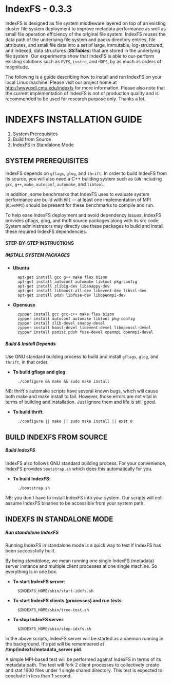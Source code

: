 IndexFS - 0.3.3
===============

IndexFS is designed as file system middleware layered on top of an
existing cluster file system deployment to improve metadata performance
as well as small file operation efficiency of the original file system.
IndexFS reuses the data path of the underlying file system and packs
directory entries, file attributes, and small file data into a set of
large, immutable, log-structured, and indexed, data structures
(**_SSTables_**) that are stored in the underlying file system. Our
experiments show that IndexFS is able to our-perform existing solutions
such as `PVFS`, `Lustre`, and `HDFS`, by as much as orders of magnitude.

The following is a guide describing how to install and run IndexFS on
your local Linux machine. Please visit our project home at
http://www.pdl.cmu.edu/indexfs for more information. Please also note that
the current implementation of IndexFS is not of production quality
and is recommended to be used for research purpose only. Thanks a lot.

INDEXFS INSTALLATION GUIDE
==========================

1. System Prerequisites
2. Build from Source
3. IndexFS in Standalone Mode

SYSTEM PREREQUISITES
--------------------

IndexFS depends on `gflags`, `glog`, and `thrift`. In order to build
IndexFS from its source, you will also need a C++ building system
such as `GUN` including `gcc`, `g++`, `make`, `autoconf`, `automake`,
and `libtool`.

In addition, some benchmarks that IndexFS uses to evaluate system
performance are build with `MPI` -- at least one implementation of MPI
(`OpenMPI`) should be present for these benchmarks to compile and run.

To help ease IndexFS deployment and avoid dependency issues, IndexFS
provides gflags, glog, and thrift source packages along with its src
code. System administrators may directly use these packages to build
and install these required IndexFS dependencies.

#### STEP-BY-STEP INSTRUCTIONS

##### INSTALL SYSTEM PACKAGES

* **Ubuntu**

        apt-get install gcc g++ make flex bison
        apt-get install autoconf automake libtool pkg-config
        apt-get install zlib1g-dev libsnappy-dev
        apt-get install libboost-all-dev libevent-dev libssl-dev
        apt-get install pdsh libfuse-dev libopenmpi-dev

* **Opensuse**

        zypper install gcc gcc-c++ make flex bison
        zypper install autoconf automake libtool pkg-config
        zypper install zlib-devel snappy-devel
        zypper install boost-devel libevent-devel libopenssl-devel
        zypper install psmisc pdsh fuse-devel openmpi openmpi-devel

##### Build & Install Depends

Use GNU standard building process to build and install `gflags`,
`glog`, and `thrift`, in that order.

* **To build gflags and glog**:

        ./configure && make && sudo make install

NB: thrift's automake scripts have several known bugs, which will
cause both make and make install to fail. However, those errors are
not vital in terms of building and installation. Just ignore them
and life is still good.

* **To build thrift**:

        ./configure || make || sudo make install || exit 0

BUILD INDEXFS FROM SOURCE
-------------------------

##### Build IndexFS

IndexFS also follows GNU standard building process. For your
convenience, IndexFS provides `bootstrap.sh` which does this
automatically for you.

* **To build IndexFS**:
  
        ./bootstrap.sh

NB: you don't have to install IndexFS into your system. Our scripts
will not assume IndexFS binaries to be accessible from your system path.

INDEXFS IN STANDALONE MODE
--------------------------

##### Run standalone IndexFS

Running IndexFS in standalone mode is a quick way to test if IndexFS
has been successfully built.

By being _standalone_, we mean running one single IndexFS (metadata)
server instance and multiple client processes at one single machine.
So everything is in one box.

* **To start IndexFS server**:

        $INDEXFS_HOME/sbin/start-idxfs.sh

* **To start IndexFS clients (processes) and run tests**:

        $INDEXFS_HOME/sbin/tree-test.sh

* **To stop IndexFS server**:

        $INDEXFS_HOME/sbin/stop-idxfs.sh

In the above scripts, IndexFS server will be started as a daemon
running in the background. It's pid will be remembered at
**/tmp/indexfs/metadata_server.pid**.

A simple MPI-based test will be performed against IndexFS in terms of
its metadata path. The test will fork 2 client processes to
collectively create and stat 1600 files under 1 single shared
directory. This test is expected to conclude in less than 1 second.
